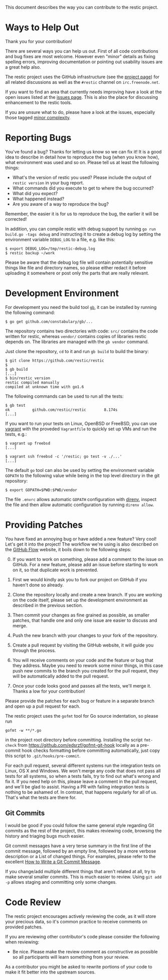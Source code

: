 This document describes the way you can contribute to the restic project.

Ways to Help Out
================

Thank you for your contribution!

There are several ways you can help us out. First of all code contributions and
bug fixes are most welcome. However even "minor" details as fixing spelling
errors, improving documentation or pointing out usability issues are a great
help also.


The restic project uses the GitHub infrastructure (see the
[project page](https://github.com/restic/restic)) for all related discussions
as well as the `#restic` channel on `irc.freenode.net`.

If you want to find an area that currently needs improving have a look at the
open issues listed at the
[issues page](https://github.com/restic/restic/issues). This is also the place
for discussing enhancement to the restic tools.

If you are unsure what to do, please have a look at the issues, especially
those tagged
[minor complexity](https://github.com/restic/restic/labels/minor%20complexity).


Reporting Bugs
==============

You've found a bug? Thanks for letting us know so we can fix it! It is a good
idea to describe in detail how to reproduce the bug (when you know how), what
environment was used and so on. Please tell us at least the following things:

 * What's the version of restic you used? Please include the output of
   `restic version` in your bug report.
 * What commands did you execute to get to where the bug occurred?
 * What did you expect?
 * What happened instead?
 * Are you aware of a way to reproduce the bug?

Remember, the easier it is for us to reproduce the bug, the earlier it will be
corrected!

In addition, you can compile restic with debug support by running
`go run build.go -tags debug` and instructing it to create a debug log by
setting the environment variable `DEBUG_LOG` to a file, e.g. like this:

    $ export DEBUG_LOG=/tmp/restic-debug.log
    $ restic backup ~/work

Please be aware that the debug log file will contain potentially sensitive
things like file and directory names, so please either redact it before
uploading it somewhere or post only the parts that are really relevant.


Development Environment
=======================

For development you need the build tool [`gb`](https://getgb.io), it can be
installed by running the following command:

    $ go get github.com/constabulary/gb/...

The repository contains two directories with code: `src/` contains the code
written for restic, whereas `vendor/` contains copies of libraries restic
depends on. The libraries are managed with the `gb vendor` command.

Just clone the repository, `cd` to it and run `gb build` to build the binary:

    $ git clone https://github.com/restic/restic
    $ 
    $ gb build
    [...]
    $ bin/restic version
    restic compiled manually
    compiled at unknown time with go1.6

The following commands can be used to run all the tests:

    $ gb test
    ok          github.com/restic/restic        8.174s
    [...]

If you want to run your tests on Linux, OpenBSD or FreeBSD, you can use
[vagrant](https://www.vagrantup.com/) with the proveded `Vagrantfile` to
quickly set up VMs and run the tests, e.g.:

    $ vagrant up freebsd
    [...]

    $ vagrant ssh freebsd -c '/restic; go test -v ./...'
    [...]

The default `go` tool can also be used by setting the environment variable
`GOPATH` to the following value while being in the top level directory in the
git repository:

    $ export GOPATH=$PWD:$PWD/vendor

The file `.envrc` allows automatic `GOPATH` configuration with
[direnv](https://direnv.net/), inspect the file and then allow automatic
configuration by running `direnv allow`.

Providing Patches
=================

You have fixed an annoying bug or have added a new feature? Very cool! Let's
get it into the project! The workflow we're using is also described on the
[GitHub Flow](https://guides.github.com/introduction/flow/) website, it boils
down to the following steps:

 0. If you want to work on something, please add a comment to the issue on
    GitHub. For a new feature, please add an issue before starting to work on
    it, so that duplicate work is prevented.

 1. First we would kindly ask you to fork our project on GitHub if you haven't
    done so already.

 2. Clone the repository locally and create a new branch. If you are working on
    the code itself, please set up the development environment as described in
    the previous section.

 3. Then commit your changes as fine grained as possible, as smaller patches,
    that handle one and only one issue are easier to discuss and merge.

 4. Push the new branch with your changes to your fork of the repository.

 5. Create a pull request by visiting the GitHub website, it will guide you
    through the process.

 6. You will receive comments on your code and the feature or bug that they
    address. Maybe you need to rework some minor things, in this case push new
    commits to the branch you created for the pull request, they will be
    automatically added to the pull request.

 7. Once your code looks good and passes all the tests, we'll merge it. Thanks
    a low for your contribution!

Please provide the patches for each bug or feature in a separate branch and
open up a pull request for each.

The restic project uses the `gofmt` tool for Go source indentation, so please
run

    gofmt -w **/*.go

in the project root directory before committing. Installing the script
`fmt-check` from https://github.com/edsrzf/gofmt-git-hook locally as a
pre-commit hook checks formatting before committing automatically, just copy
this script to `.git/hooks/pre-commit`.

For each pull request, several different systems run the integration tests on
Linux, OS X and Windows. We won't merge any code that does not pass all tests
for all systems, so when a tests fails, try to find out what's wrong and fix
it. If you need help on this, please leave a comment in the pull request, and
we'll be glad to assist. Having a PR with failing integration tests is nothing
to be ashamed of. In contrast, that happens regularly for all of us. That's
what the tests are there for.

Git Commits
-----------

I would be good if you could follow the same general style regarding Git
commits as the rest of the project, this makes reviewing code, browsing the
history and triaging bugs much easier.

Git commit messages have a very terse summary in the first line of the commit
message, followed by an empty line, followed by a more verbose description or a
List of changed things. For examples, please refer to the excellent [How to
Write a Git Commit Message](http://chris.beams.io/posts/git-commit/).

If you change/add multiple different things that aren't related at all, try to
make several smaller commits. This is much easier to review. Using `git add -p`
allows staging and committing only some changes.

Code Review
===========

The restic project encourages actively reviewing the code, as it will store
your precious data, so it's common practice to receive comments on provided
patches.

If you are reviewing other contributor's code please consider the following
when reviewing:

* Be nice. Please make the review comment as constructive as possible so all
  participants will learn something from your review.

As a contributor you might be asked to rewrite portions of your code to make it
fit better into the upstream sources.
